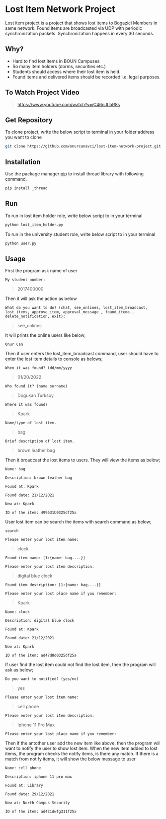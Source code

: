 # Lost Item Network Project

Lost item project is a project that shows lost items to Bogazici Members in same network. Found items are broadcasted via UDP with periodic synchronization packets. Synchronization happens in every 30 seconds.

## Why?

- Hard to find lost items in BOUN Campuses
- So many item holders (dorms, securities etc.)
- Students should access where their lost item is held.
- Found items and delivered items should be recorded i.e. legal purposes.

## To Watch Project Video

> https://www.youtube.com/watch?v=jC46nJLbR8s

## Get Repository

To clone project, write the below script to terminal in your folder address you want to clone

```bash
git clone https://github.com/onurcanavci/lost-item-network-project.git
```

## Installation

Use the package manager [pip](https://pip.pypa.io/en/stable/) to install thread library with following command.

```bash
pip install _thread
```

## Run

To run in lost item holder role, write below script to in your terminal

```bash
python lost_item_holder.py
```

To run in the university student role, write below script to in your terminal

```bash
python user.py
```

## Usage

First the program ask name of user

`My student number:`

> 2017400000

Then it will ask the action as below

`What do you want to do? (chat, see_onlines, lost_item_broadcast, lost_items, approve_item, approval_message , found_items , delete_notification, exit):`

> see_onlines

It will prints the online users like below;

`Onur Can`

Then if user enters the lost_item_broadcast command, user should have to enter the lost item details to console as belows;

`When it was found? (dd/mm/yyyy`

> 01/20/2022

`Who found it? (name surname)`

> Dogukan Turksoy

`Where it was found?`

> Kpark

`Name/type of lost item.`

> bag

`Brief description of lost item.`

> brown leather bag

Then it broadcast the lost items to users. They will view the items as below;

`Name: bag `

`Description: brown leather bag`

`Found at: Kpark`

`Found date: 21/12/2021`

`Now at: Kpark`

`ID of the item: 499631b0325df25a`

User lost item can be search the items with search command as below;

`search`

`Please enter your lost item name:`

> clock

`Found item name: [1:{name: bag....}]`

`Please enter your lost item description:`

> digital blue clock

`Found item description: [1:{name: bag....}]`

`Please enter your lost place name if you remember: `

> Kpark

`Name: clock `

`Description: digital blue clock`

`Found at: Kpark`

`Found date: 21/12/2021`

`Now at: Kpark`

`ID of the item: ad47d8d0325df25a`

If user find the lost item could not find the lost item, then the program will ask as below;

`Do you want to notified? (yes/no)`

> yes

`Please enter your lost item name: `

> cell phone

`Please enter your lost item description: `

> Iphone 11 Pro Max

`Please enter your lost place name if you remember: `

>

Then if the antother user add the new item like above, then the program will want to notify the user to show lost item. When the new item added to lost items, the program checks the notify items, is there any match. If there is a match from notify items, it will show the below message to user

`Name: cell phone `

`Description: iphone 11 pro max`

`Found at: Library`

`Found date: 29/12/2021`

`Now at: North Campus Security`

`ID of the item: ad421dwfg311f25a`
